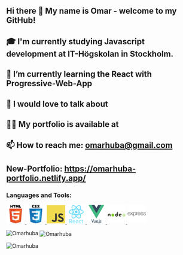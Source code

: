 ## Hi there 👋 My name is Omar - welcome to my GitHub!



## 🎓 I'm currently studying Javascript development at IT-Högskolan in Stockholm.
## 🌱 I’m currently learning the React with Progressive-Web-App
## 💬 I would love to talk about
## 👨‍💻 My portfolio is available at
## 📫 How to reach me: omarhuba@gmail.com
## New-Portfolio: https://omarhuba-portfolio.netlify.app/



<h3 align="left">Languages and Tools:</h3>
<p align="left"> <a href="https://www.w3.org/html/" target="_blank"> <img src="https://raw.githubusercontent.com/devicons/devicon/master/icons/html5/html5-original-wordmark.svg" alt="html5" width="50" height="50"/> </a>  <a href="https://www.w3schools.com/css/" target="_blank"> <img src="https://raw.githubusercontent.com/devicons/devicon/master/icons/css3/css3-original-wordmark.svg" alt="css3" width="50" height="50"/> </a> <a href="https://developer.mozilla.org/en-US/docs/Web/JavaScript" target="_blank"> <img src="https://raw.githubusercontent.com/devicons/devicon/master/icons/javascript/javascript-original.svg" alt="javascript" width="50" height="50"/> </a> <a href="https://reactjs.org/" target="_blank"> <img src="https://raw.githubusercontent.com/devicons/devicon/master/icons/react/react-original-wordmark.svg" alt="react" width="50" height="50"/> </a> <a href="https://vuejs.org/" target="_blank"> <img src="https://raw.githubusercontent.com/devicons/devicon/master/icons/vuejs/vuejs-original-wordmark.svg" alt="vue logo" width="50" height="50"/> </a>
  <a href="https://nodejs.org" target="_blank"> <img src="https://raw.githubusercontent.com/devicons/devicon/master/icons/nodejs/nodejs-original-wordmark.svg" alt="nodejs" width="50" height="50"/> </a>  <a href="https://expressjs.com" target="_blank"> <img src="https://raw.githubusercontent.com/devicons/devicon/master/icons/express/express-original-wordmark.svg" alt="express" width="50" height="50"/> </a>

<p><img align="left" src="https://github-readme-stats.vercel.app/api/top-langs?username=Omarhuba&show_icons=true&locale=en&layout=compact" alt="Omarhuba" /></p>


<p>&nbsp;<img align="center" src="https://github-readme-stats.vercel.app/api?username=Omarhuba&show_icons=true&locale=en" alt="Omarhuba" /></p>


<p><img align="center" src="https://github-readme-streak-stats.herokuapp.com/?user=Omarhuba&" alt="Omarhuba" /></p>


</p>


